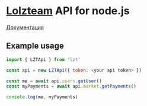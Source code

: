 # [Lolzteam](https://lolz.guru/) API for node.js
[Документация](https://github.com/NztForum/node-lzt/blob/master/docs-ru.md)
## Example usage

```js
import { LZTApi } from 'lzt'

const api = new LZTApi({ token: <your api token> })

const me = await api.users.getUser()
const myPayments = await api.market.getPayments()

console.log(me, myPayments)
```
